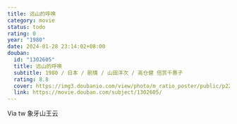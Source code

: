 ```yaml
---
title: 远山的呼唤
category: movie
status: todo
rating: 0
year: "1980"
date: 2024-01-28 23:14:02+08:00
douban:
  id: "1302605"
  title: 远山的呼唤
  subtitle: 1980 / 日本 / 剧情 / 山田洋次 / 高仓健 倍赏千惠子
  rating: 8.8
  cover: https://img3.doubanio.com/view/photo/m_ratio_poster/public/p2213081303.jpg
  link: https://movie.douban.com/subject/1302605/
---
```


Via tw 象牙山王云
